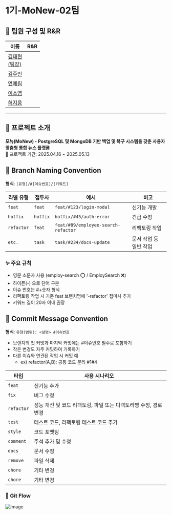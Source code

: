 # 1기-MoNew-02팀

## 👥 팀원 구성 및 R&R

| 이름     | R&R                                                                 |
|----------|----------------------------------------------------------------------|
| [김태현<br>(팀장)](https://github.com/9taetae9) | |
| [김주언](https://github.com/wndjs803) |  |
| [연예림](https://github.com/yinneu) |  |
| [이소영](https://github.com/gitSoyoungLee) | |
| [허지웅](https://github.com/kiki1875b) |  |

---
## 📝 프로젝트 소개
**모뉴(MoNew) - PostgreSQL 및 MongoDB 기반 백업 및 복구 시스템을 갖춘 사용자 맞춤형 통합 뉴스 플랫폼**  
📆 프로젝트 기간: 2025.04.16 ~ 2025.05.13  

## 🌿 Branch Naming Convention

**형식**: `[유형]/#[이슈번호]/[키워드]`

| 라벨 유형    | 접두사   | 예시                                   | 비고                     |
|--------------|----------|----------------------------------------|--------------------------|
| `feat`       | `feat`   | `feat/#123/login-modal`                | 신기능 개발             |
| `hotfix`     | `hotfix` | `hotfix/#45/auth-error`                | 긴급 수정               |
| `refactor`   | `feat`   | `feat/#89/employee-search-refactor`    | 리팩토링 작업           |
| `etc.`  | `task`   | `task/#234/docs-update`                | 문서 작업 등 일반 작업  |

### ✨ 주요 규칙
- 영문 소문자 사용 (employ-search ⭕ / EmploySearch ❌)
- 하이픈(-) 으로 단어 구분
- 이슈 번호는 #+숫자 형식
- 리팩토링 작업 시 기존 feat 브랜치명에 '-refactor' 접미사 추가
- 키워드 길이 20자 이내 권장

## 💬 Commit Message Convention
**형식**: `유형(범위): <설명> #이슈번호`
- 브랜치의 첫 커밋과 마지막 커밋에는 #이슈번호 필수로 포함하기
- 작은 변경도 자주 커밋하여 기록하기
- 다른 이슈와 연관된 작업 시 커밋 예
  - ex) refactor(A,B): 공통 코드 분리 #1#4

| 타입     | 사용 시나리오 |
|----------|---------------|
| `feat`   | 신기능 추가 |
| `fix`    | 버그 수정 |
| `refactor`| 성능 개선 및 코드 리팩토링, 파일 또는 디렉토리명 수정, 경로 변경 |
| `test`	 | 테스트 코드, 리팩토링 테스트 코드 추가 |
| `style`	 | 코드 포멧팅 |
| `comment`	 | 주석 추가 및 수정 |
| `docs`	 | 문서 수정 |
| `remove`	 | 파일 삭제 |
| `chore`  | 기타 변경 |
| `chore`  | 기타 변경 |

### 🔄 Git Flow
![image](https://github.com/user-attachments/assets/6ae847b8-b30d-4d5f-85dc-5c0099a3ced7)
